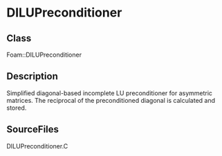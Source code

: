 # DILUPreconditioner 
## Class
Foam::DILUPreconditioner

## Description
Simplified diagonal-based incomplete LU preconditioner for asymmetric
matrices.  The reciprocal of the preconditioned diagonal is calculated
and stored.

## SourceFiles
DILUPreconditioner.C

